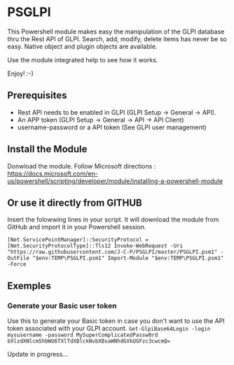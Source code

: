 # PSGLPI

This Powershell module makes easy the manipulation of the GLPI database thru the Rest API of GLPI.
Search, add, modify, delete items has never be so easy.
Native object and plugin objects are available.

Use the module integrated help to see how it works.

Enjoy! :-)

## Prerequisites
- Rest API needs to be enabled in GLPI (GLPI Setup -> General -> API).
- An APP token (GLPI Setup -> General -> API -> API Client)
- username-password or a API token (See GLPI user management)

## Install the Module
Donwload the module.
Follow Microsoft directions : https://docs.microsoft.com/en-us/powershell/scripting/developer/module/installing-a-powershell-module

## Or use it directly from GITHUB
Insert the folowwing lines in your script. It will download the module from GitHub and import it in your Powershell session.

`[Net.ServicePointManager]::SecurityProtocol = [Net.SecurityProtocolType]::Tls12
Invoke-WebRequest -Uri "https://raw.githubusercontent.com/J-C-P/PSGLPI/master/PSGLPI.psm1" -OutFile "$env:TEMP\PSGLPI.psm1"
Import-Module "$env:TEMP\PSGLPI.psm1" -Force`


## Exemples
### Generate your Basic user token
Use this to generate your Basic token in case you don't want to use the API token associated with your GLPI account.
`Get-GlpiBase64Login -login mysusername -password MySuperComplicatedPassw0rd
bXlzdXNlcm5hbWU6TXlTdXBlckNvbXBsaWNhdGVkUGFzc3cwcmQ=`




Update in progress...
